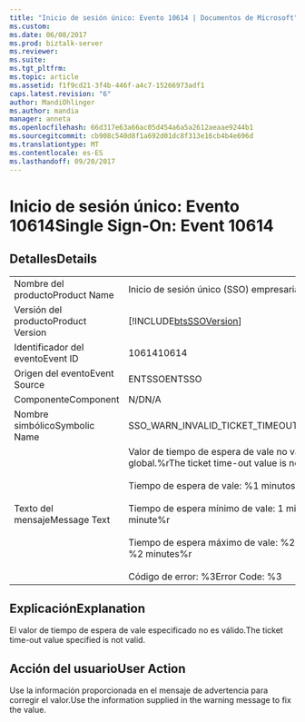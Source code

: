 ```yaml
---
title: "Inicio de sesión único: Evento 10614 | Documentos de Microsoft"
ms.custom: 
ms.date: 06/08/2017
ms.prod: biztalk-server
ms.reviewer: 
ms.suite: 
ms.tgt_pltfrm: 
ms.topic: article
ms.assetid: f1f9cd21-3f4b-446f-a4c7-15266973adf1
caps.latest.revision: "6"
author: MandiOhlinger
ms.author: mandia
manager: anneta
ms.openlocfilehash: 66d317e63a66ac05d454a6a5a2612aeaae9244b1
ms.sourcegitcommit: cb908c540d8f1a692d01dc8f313e16cb4b4e696d
ms.translationtype: MT
ms.contentlocale: es-ES
ms.lasthandoff: 09/20/2017
---
```

# <a name="single-sign-on-event-10614"></a><span data-ttu-id="13179-102">Inicio de sesión único: Evento 10614</span><span class="sxs-lookup"><span data-stu-id="13179-102">Single Sign-On: Event 10614</span></span>
## <a name="details"></a><span data-ttu-id="13179-103">Detalles</span><span class="sxs-lookup"><span data-stu-id="13179-103">Details</span></span>  
  
|||  
|-|-|  
|<span data-ttu-id="13179-104">Nombre del producto</span><span class="sxs-lookup"><span data-stu-id="13179-104">Product Name</span></span>|<span data-ttu-id="13179-105">Inicio de sesión único (SSO) empresarial</span><span class="sxs-lookup"><span data-stu-id="13179-105">Enterprise Single Sign-On</span></span>|  
|<span data-ttu-id="13179-106">Versión del producto</span><span class="sxs-lookup"><span data-stu-id="13179-106">Product Version</span></span>|[!INCLUDE[btsSSOVersion](../includes/btsssoversion-md.md)]|  
|<span data-ttu-id="13179-107">Identificador del evento</span><span class="sxs-lookup"><span data-stu-id="13179-107">Event ID</span></span>|<span data-ttu-id="13179-108">10614</span><span class="sxs-lookup"><span data-stu-id="13179-108">10614</span></span>|  
|<span data-ttu-id="13179-109">Origen del evento</span><span class="sxs-lookup"><span data-stu-id="13179-109">Event Source</span></span>|<span data-ttu-id="13179-110">ENTSSO</span><span class="sxs-lookup"><span data-stu-id="13179-110">ENTSSO</span></span>|  
|<span data-ttu-id="13179-111">Componente</span><span class="sxs-lookup"><span data-stu-id="13179-111">Component</span></span>|<span data-ttu-id="13179-112">N/D</span><span class="sxs-lookup"><span data-stu-id="13179-112">N/A</span></span>|  
|<span data-ttu-id="13179-113">Nombre simbólico</span><span class="sxs-lookup"><span data-stu-id="13179-113">Symbolic Name</span></span>|<span data-ttu-id="13179-114">SSO_WARN_INVALID_TICKET_TIMEOUT</span><span class="sxs-lookup"><span data-stu-id="13179-114">SSO_WARN_INVALID_TICKET_TIMEOUT</span></span>|  
|<span data-ttu-id="13179-115">Texto del mensaje</span><span class="sxs-lookup"><span data-stu-id="13179-115">Message Text</span></span>|<span data-ttu-id="13179-116">Valor de tiempo de espera de vale no válido para actualización de información global.%r</span><span class="sxs-lookup"><span data-stu-id="13179-116">The ticket time-out value is not valid for global info update.%r</span></span><br /><br /> <span data-ttu-id="13179-117">Tiempo de espera de vale: %1 minutos %r</span><span class="sxs-lookup"><span data-stu-id="13179-117">Ticket time-out: %1 minutes%r</span></span><br /><br /> <span data-ttu-id="13179-118">Tiempo de espera mínimo de vale: 1 minuto %r</span><span class="sxs-lookup"><span data-stu-id="13179-118">Minimum ticket time-out: 1 minute%r</span></span><br /><br /> <span data-ttu-id="13179-119">Tiempo de espera máximo de vale: %2 minutos %r</span><span class="sxs-lookup"><span data-stu-id="13179-119">Maximum ticket time-out: %2 minutes%r</span></span><br /><br /> <span data-ttu-id="13179-120">Código de error: %3</span><span class="sxs-lookup"><span data-stu-id="13179-120">Error Code: %3</span></span>|  
  
## <a name="explanation"></a><span data-ttu-id="13179-121">Explicación</span><span class="sxs-lookup"><span data-stu-id="13179-121">Explanation</span></span>  
 <span data-ttu-id="13179-122">El valor de tiempo de espera de vale especificado no es válido.</span><span class="sxs-lookup"><span data-stu-id="13179-122">The ticket time-out value specified is not valid.</span></span>  
  
## <a name="user-action"></a><span data-ttu-id="13179-123">Acción del usuario</span><span class="sxs-lookup"><span data-stu-id="13179-123">User Action</span></span>  
 <span data-ttu-id="13179-124">Use la información proporcionada en el mensaje de advertencia para corregir el valor.</span><span class="sxs-lookup"><span data-stu-id="13179-124">Use the information supplied in the warning message to fix the value.</span></span>